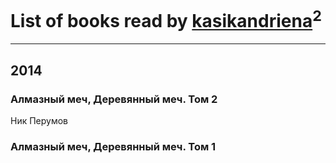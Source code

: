 # List of books read by [kasikandriena](http://vk.com/id152488954)<sup>2</sup>
---

## 2014

### Алмазный меч, Деревянный меч. Том 2
Ник Перумов


### Алмазный меч, Деревянный меч. Том 1



